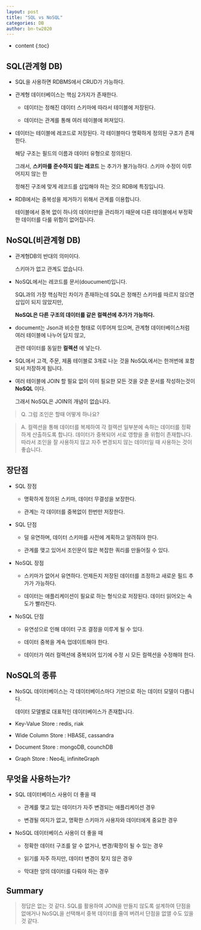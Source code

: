 ```yaml
---
layout: post
title: "SQL vs NoSQL"
categories: DB
author: bn-tw2020
---
```

* content
{:toc}


## SQL(관계형 DB)

* SQL을 사용하면 RDBMS에서 CRUD가 가능하다.

* 관계형 데이터베이스는 핵심 2가지가 존재한다.

  * 데이터는 정해진 데이터 스키마에 따라서 테이블에 저장된다.

  * 데이터는 관계를 통해 여러 테이블에 퍼져있다.






* 데이터는 테이블에 레코드로 저장된다. 각 테이블마다 명확하게 정의된 구조가 존재한다.

  해당 구조는 필드의 이름과 데이터 유형으로 정의된다.

  그래서, **스키마를 준수하지 않는 레코드** 는 추가가 불가능하다. 스키마 수정이 이루어지지 않는 한

  정해진 구조에 맞게 레코드를 삽입해야 하는 것으 RDB에 특징입니다.

* RDB에서는 중복성을 제거하기 위해서 관계를 이용합니다.

  테이블에서 중복 없이 하나의 데이터만을 관리하기 때문에 다른 테이블에서 부정확한 데이터를 다룰 위험이 없어집니다.


## NoSQL(비관계형 DB)

* 관계형DB의 반대의 의미이다.

  스키마가 없고 관계도 없습니다.

* NoSQL에서는 레코드를 문서(doucument)입니다.

  SQL과의 가장 핵심적인 차이가 존재하는데 SQL은 정해진 스키마를 따르지 않으면 삽입이 되지 않았지만,

  **NoSQL은 다른 구조의 데이터를 같은 컬렉션에 추가가 가능하다.**

* document는 Json과 비슷한 형태로 이루어져 있으며, 관계형 데이터베이스처럼 여러 테이블에 나누어 담지 않고,

  관련 데이터를 동일한 **컬렉션** 에 넣는다.

* SQL에서 고객, 주문, 제품 테이블로 3개로 나눈 것을 NoSQL에서는 한꺼번에 포함되서 저장하게 됩니다.

* 여러 테이블에 JOIN 할 필요 없이 이미 필요한 모든 것을 갖춘 문서를 작성하는것이 **NoSQL** 이다.

  그래서 NoSQL은 JOIN의 개념이 없습니다.

> Q. 그럼 조인은 할때 어떻게 하나요?

> A. 컬렉션을 통해 데이터를 복제하여 각 컬렉션 일부분에 속하는 데이터를 정확하게 산출하도록 합니다.
> 데이터가 중복되어 서로 영향을 줄 위험이 존재합니다. 따라서 조인을 잘 사용하지 않고 자주 변경되지 않는 데이터일 때 사용하는 것이 좋습니다.


## 장단점

* SQL 장점

  * 명확하게 정의된 스키마, 데이터 무결성을 보장한다.

  * 관계는 각 데이터를 중복없이 한번만 저장한다.

* SQL 단점

  * 덜 유연하며, 데이터 스키마를 사전에 계획하고 알려줘야 한다.

  * 관계를 맺고 있어서 조인문이 많은 복잡한 쿼리를 만들어질 수 있다.

* NoSQL 장점

  * 스키마가 없어서 유연하다. 언제든지 저장된 데이터를 조정하고 새로운 필드 추가가 가능하다.

  * 데이터는 애플리케이션이 필요로 하는 형식으로 저장된다. 데이터 읽어오는 속도가 빨라진다.

* NoSQL 단점

  * 유연성으로 인해 데이터 구조 결정을 미루게 될 수 있다.

  * 데이터 중복을 계속 업데이트해야 한다.

  * 데이터가 여러 컬렉션에 중복되어 있기에 수정 시 모든 컬렉션을 수정해야 한다.


## NoSQL의 종류

* NoSQL 데이터베이스는 각 데이터베이스마다 기반으로 하는 데이터 모델이 다릅니다.

  데이터 모델별로 대표적인 데이터베이스가 존재합니다.

* Key-Value Store : redis, riak

* Wide Column Store : HBASE, cassandra

* Document Store : mongoDB, counchDB

* Graph Store : Neo4j, infiniteGraph

## 무엇을 사용하는가?

* SQL 데이터베이스 사용이 더 좋을 때

  * 관계를 맺고 있는 데이터가 자주 변경되는 애플리케이션 경우

  * 변경될 여지가 없고, 명확한 스키마가 사용자와 데이터에게 중요한 경우

* NoSQL 데이터베이스 사용이 더 좋을 때

  * 정확한 데이터 구조를 알 수 없거나, 변경/확장이 될 수 있는 경우

  * 읽기를 자주 하지만, 데이터 변경이 잦지 않은 경우

  * 막대한 양의 데이터를 다뤄야 하는 경우

## Summary

> 정답은 없는 것 같다. SQL를 활용하여 JOIN을 만들지 않도록 설계하여 단점을 없애거나
> NoSQL을 선택해서 중복 데이터를 줄여 버려서 단점을 없앨 수도 있을 것 같다.